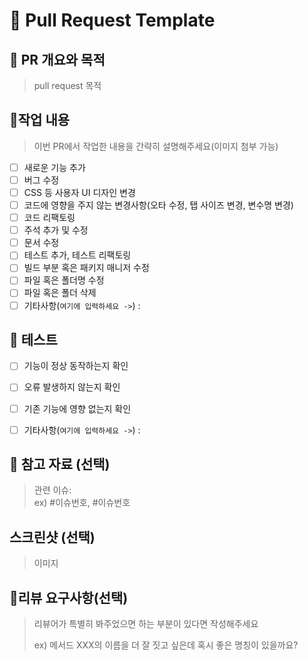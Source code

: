 # 🚀 Pull Request Template

## 📌 PR 개요와 목적

<!-- 이 PR의 목적이나 해결하고자 하는 문제를 간단히 설명해주세요 -->

> pull request 목적

## 📝작업 내용

> 이번 PR에서 작업한 내용을 간략히 설명해주세요(이미지 첨부 가능) 
- [ ] 새로운 기능 추가
- [ ] 버그 수정
- [ ] CSS 등 사용자 UI 디자인 변경
- [ ] 코드에 영향을 주지 않는 변경사항(오타 수정, 탭 사이즈 변경, 변수명 변경)
- [ ] 코드 리팩토링
- [ ] 주석 추가 및 수정
- [ ] 문서 수정
- [ ] 테스트 추가, 테스트 리팩토링
- [ ] 빌드 부분 혹은 패키지 매니저 수정
- [ ] 파일 혹은 폴더명 수정
- [ ] 파일 혹은 폴더 삭제
- [ ] 기타사항(`여기에 입력하세요 ->`) : 

## 🧪 테스트

<!-- 직접 테스트한 내용을 간단히 적어주세요 -->

- [ ] 기능이 정상 동작하는지 확인
- [ ] 오류 발생하지 않는지 확인
- [ ] 기존 기능에 영향 없는지 확인
- [ ] 기타사항(`여기에 입력하세요 ->`) : 


## 📎 참고 자료 (선택)

<!-- 관련 이슈, 레퍼런스 등을 링크로 첨부해주세요 -->

> 관련 이슈:   
> ex) #이슈번호, #이슈번호

## 스크린샷 (선택)

> 이미지

## 💬리뷰 요구사항(선택)

> 리뷰어가 특별히 봐주었으면 하는 부분이 있다면 작성해주세요
>
> ex) 메서드 XXX의 이름을 더 잘 짓고 싶은데 혹시 좋은 명칭이 있을까요?
